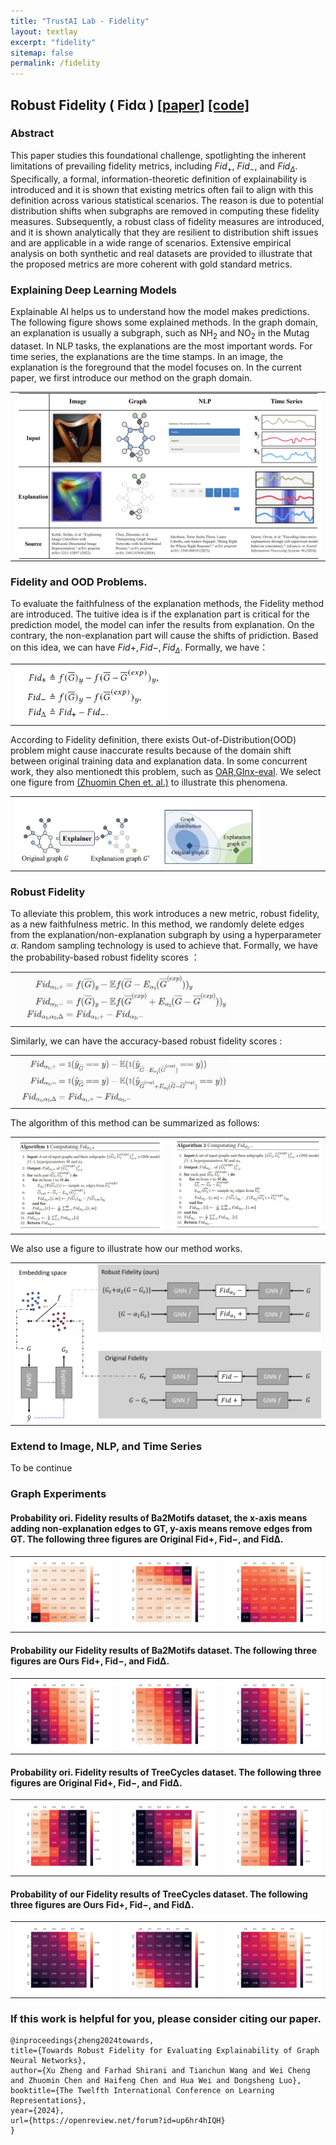 ```yaml
---
title: "TrustAI Lab - Fidelity"
layout: textlay
excerpt: "fidelity"
sitemap: false
permalink: /fidelity
---
```


## Robust Fidelity ( Fidα )  [[paper]](https://openreview.net/pdf?id=up6hr4hIQH) [[code]](https://github.com/AslanDing/Fidelity) 

### Abstract
This paper studies this foundational challenge, spotlighting the inherent limitations of prevailing fidelity metrics, including  $Fid_+$, $Fid_−$, and $Fid_\Delta$. Specifically, a formal, information-theoretic definition of explainability is introduced and it is shown that existing metrics often fail to align with this definition across various statistical scenarios. The reason is due to potential distribution shifts when subgraphs are removed in computing these fidelity measures. 
Subsequently, a robust class of fidelity measures are introduced, and it is shown analytically that they are resilient to distribution shift issues and are applicable in a wide range of scenarios. Extensive empirical analysis on both synthetic and real datasets are provided to illustrate that the proposed metrics are more coherent with gold standard metrics.

### Explaining Deep Learning Models
Explainable AI helps us to understand how the model makes predictions. The following figure shows some explained methods. In the graph domain, an explanation is usually a subgraph, such as NH$_2$ and NO$_2$ in the Mutag dataset. In NLP tasks, the explanations are the most important words. For time series, the explanations are the time stamps. In an image, the explanation is the foreground that the model focuses on. In the current paper, we first introduce our method on the graph domain.
 
<center class="explain">
<table>
  <tr>
    <td><img src="../images/fidelity/fidelity_explanation.png"  width = "100%" alt="" align=center /> </td>
  </tr>
 </table>
</center>

<!---
### Metric
How to evaluate the explanation method is a challenge due to some problems such as lack of ground truth, multi-motifs and etc. In an image or sentence, it is for humans to understand the context concepts and know if the explanations are correct. However, in the graph and time series domain, humans extract context concepts hard. A tactical way is to compare ground truth with explanation results, so some common metrics, such as accuracy, recall, AUC, and etc, can be easily transferred to explainable AI. In graph explanation methods, some synthetic datasets, such as ba2shapes, and ba2motifs, are introduced to evaluate the explanation methods. The shortcoming of this metric is obvious. The real-world datasets are more complex than synthetic datasets and hard to obtain ground truth.
-->

### Fidelity and OOD Problems.
To evaluate the faithfulness of the explanation methods, the Fidelity method are introduced. The tuitive idea is if the explanation part is critical for the prediction model, the model can infer the results from explanation. On the contrary, the non-explanation part will cause the shifts of pridiction. Based on this idea, we can have $Fid+, Fid-, Fid_\Delta$. Formally, we have：

<center class="metric">
<table>
  <tr>
    <td><img src="../images/fidelity/ori_fidelity.JPG"  width = "50%" alt="" align=center /> </td>
  </tr>
 </table>
</center>

<!--
Fidelity provides another method to evaluate the faithfulness of the explanation, which can be applied to real-world datasets. 
-->

According to Fidelity definition, there exists Out-of-Distribution(OOD) problem might cause inaccurate results because of the domain shift between original training data and explanation data. In some concurrent work, they also mentionedt this problem, such as [OAR](https://proceedings.neurips.cc/paper_files/paper/2023/file/e55c2f3fdde519014c879aa3554414c0-Paper-Conference.pdf),[GInx-eval](https://arxiv.org/abs/2309.16223). We select one figure from [(Zhuomin Chen et. al.)](https://arxiv.org/pdf/2402.02036.pdf) to illustrate this phenomena.
<center class="ood">
<table>
  <tr>
    <td><img src="../images/fidelity/OOD.JPG"  width = "80%" alt="" align=center /> </td>
  </tr>
 </table>
</center>


### Robust Fidelity


To alleviate this problem, this work introduces a new metric, robust fidelity, as a new faithfulness metric. In this method, we randomly delete edges from the explanation/non-explanation subgraph by using a hyperparameter $\alpha$. Random sampling technology is used to achieve that. Formally, we have the probability-based robust fidelity scores ： 
<center class="robust_fid">
<table>
  <tr>
    <td><img src="../images/fidelity/prob_robust_fid.JPG"  width = "70%" alt="" align=center /> </td>
  </tr>
 </table>
</center>
Similarly, we can have the accuracy-based robust fidelity scores :
<center class="robust_fid">
<table>
  <tr>
    <td><img src="../images/fidelity/acc_robust_fid.JPG"  width = "70%" alt="" align=center /> </td>
  </tr>
 </table>
</center>

The algorithm of this method can be summarized as follows:
<center class="algorithm">
<table>
  <tr>
    <td><img src="../images/fidelity/algorithm1.JPG"  width = "100%" alt="" align=center /> </td>
    <td><img src="../images/fidelity/algorithm2.JPG"  width = "100%" alt="" align=center /> </td>
  </tr>
 </table>
</center>

We also use a figure to illustrate how our method works.

<center class="ba2">
<table>
  <tr>
    <td><img src="../images/fidelity/fid_alpha.jpg"  width = "100%" alt="" align=center /> </td>
  </tr>
 </table>

</center>


### Extend to Image, NLP, and Time Series

To be continue


###  Graph Experiments
#### Probability ori. Fidelity results of Ba2Motifs dataset, the x-axis means adding non-explanation edges to GT, y-axis means remove edges from GT. The following three figures are Original Fid+, Fid−, and Fid∆.

<center class="ba2">
<table>
  <tr>
    <td><img src="../images/fidelity/GNN_ba2_results_ori_fid_1fid_plus prob.png"  width = "100%" alt="" align=center /> </td>
    <td><img src="../images/fidelity//GNN_ba2_results_ori_fid_1fid_minus prob.png"  width = "100%" alt="" align=center /></td>
    <td><img src="../images/fidelity//GNN_ba2_results_ori_fid_1fid_Delta prob.png"  width = "100%" alt="" align=center /></td>
  </tr>
 </table>

</center>



#### Probability our Fidelity results of Ba2Motifs dataset. The following three figures are Ours Fid+, Fid−, and Fid∆.
<center class="ba2">

<table>
  <tr>
    <td><img src="../images/fidelity/GNN_ba2_results_new_fid_0_0_seeds_1_fid_plus prob.png"  width = "100%" alt="" align=center /> </td>
    <td><img src="../images/fidelity/GNN_ba2_results_new_fid_0_0_seeds_1_fid_minus prob.png"  width = "100%" alt="" align=center /></td>
    <td><img src="../images/fidelity/GNN_ba2_results_new_fid_0_0_seeds_1_fid_Delta prob.png"  width = "100%" alt="" align=center /></td>
  </tr>
 </table>
</center>

#### Probability ori. Fidelity results of TreeCycles dataset. The following three figures are Original Fid+, Fid−, and Fid∆.
<center class="ba2">
<table>
  <tr>
    <td><img src="../images/fidelity/GNN_syn3_results_ori_fid_1fid_plus prob.png"  width = "100%" alt="" align=center /> </td>
    <td><img src="../images/fidelity/GNN_syn3_results_ori_fid_1fid_minus prob.png"  width = "100%" alt="" align=center /></td>
    <td><img src="../images/fidelity/GNN_syn3_results_ori_fid_1fid_Delta prob.png"  width = "100%" alt="" align=center /></td>
  </tr>
 </table>
</center>

#### Probability of our Fidelity results of TreeCycles dataset. The following three figures are Ours Fid+, Fid−, and Fid∆.
<center class="ba2">

<table>
  <tr>
    <td><img src="../images/fidelity/GNN_syn3_results_new_fid_0_0_seeds_1_fid_plus prob.png"  width = "100%" alt="" align=center /> </td>
    <td><img src="../images/fidelity/GNN_syn3_results_new_fid_0_0_seeds_1_fid_minus prob.png"  width = "100%" alt="" align=center /></td>
    <td><img src="../images/fidelity/GNN_syn3_results_new_fid_0_0_seeds_1_fid_Delta prob.png"  width = "100%" alt="" align=center /></td>
  </tr>
 </table>
</center>



### If this work is helpful for you, please consider citing our paper.

```angular2html
@inproceedings{zheng2024towards,
title={Towards Robust Fidelity for Evaluating Explainability of Graph Neural Networks},
author={Xu Zheng and Farhad Shirani and Tianchun Wang and Wei Cheng and Zhuomin Chen and Haifeng Chen and Hua Wei and Dongsheng Luo},
booktitle={The Twelfth International Conference on Learning Representations},
year={2024},
url={https://openreview.net/forum?id=up6hr4hIQH}
}
```

